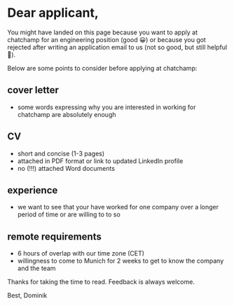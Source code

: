 # Dear applicant,

You might have landed on this page because you want to apply at chatchamp for an engineering position (good 😀) or because you got rejected after writing an application email to us (not so good, but still helpful 😬).

Below are some points to consider before applying at chatchamp:

## cover letter
- some words expressing why you are interested in working for chatchamp are absolutely enough

## CV
- short and concise (1-3 pages)
- attached in PDF format or link to updated LinkedIn profile
- no (!!!) attached Word documents

## experience
- we want to see that your have worked for one company over a longer period of time or are willing to to so

## remote requirements
- 6 hours of overlap with our time zone (CET)
- willingness to come to Munich for 2 weeks to get to know the company and the team

Thanks for taking the time to read.
Feedback is always welcome.

Best,
Dominik
